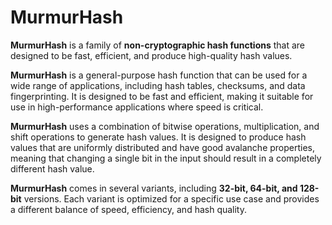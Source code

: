 # MurmurHash
**MurmurHash** is a family of **non-cryptographic hash functions** that are designed to be fast, efficient, and produce high-quality hash values.

**MurmurHash** is a general-purpose hash function that can be used for a wide range of applications, including hash tables, checksums, and data fingerprinting. It is designed to be fast and efficient, making it suitable for use in high-performance applications where speed is critical.

**MurmurHash** uses a combination of bitwise operations, multiplication, and shift operations to generate hash values. It is designed to produce hash values that are uniformly distributed and have good avalanche properties, meaning that changing a single bit in the input should result in a completely different hash value.

**MurmurHash** comes in several variants, including **32-bit, 64-bit, and 128-bit** versions. Each variant is optimized for a specific use case and provides a different balance of speed, efficiency, and hash quality.
